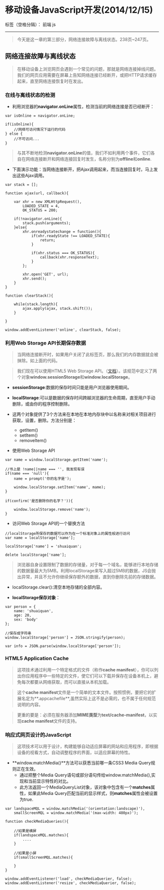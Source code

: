﻿# 移动设备JavaScript开发(2014/12/15)

标签（空格分隔）： 前端 js

---

> 今天是这一章的第三部分，网络连接故障与离线状态。238页~247页。

## **网络连接故障与离线状态**
> 在移动设备上浏览网页会遇到一个常见的问题，那就是网络连接掉线问题。我们的网页应用需要在屏幕上告知网络连接已经断开，或把HTTP请求缓存起来，直至网络连接恢复时在发出。

### **在线与离线状态的检测**
- 利用浏览器的**navigator.onLine**属性，检测当前的网络连接是否已经断开：
```
var isOnline = navigator.onLine;

if(isOnline){
    //网络可访问情况下运行的代码
} else {
    //不可访问...
}
```

> 与其不断地检测**navigator.onLine**的值，我们不如利用两个事件，它们各自在网络连接断开和网络连接回复时发生，名称分别为**offline**和**online**.

- 下面演示功能：当网络连接断开，把Ajax调用起来，而当连接回复时，马上发出这些Ajax调用。
```
var stack = [];

function ajax(url, callback){
	
	var xhr = new XMLHttpRequest(),
		LOADED_STATE = 4,
		OK_STATUS = 200;

	if(!navigator.onLine){
		stack.push(arguments);
	}else{
		xhr.onreadystatechange = function(){
			if(xhr.readyState !== LOADED_STATE){
				return;
			}

			if(xhr.status === OK_STATUS){
				callback(xhr.responseText);
			}
		};

		xhr.open('GET', url);
		xhr.send();
	}
}

function clearStack(){

	while(stack.length){
		ajax.apply(ajax, stack.shift());
	}

}

window.addEventListener('online', clearStack, false);
```

### **利用Web Storage API长期保存数据**
> 当网络连接断开时，如果用户关闭了此标签页，那么我们的内存数据就会被抹除。如上面的代码。

> 我们现在可以使用HTML5 Web Storage API。（[文档][1]）。该规范中定义了两个对象**window.sessionStorage**和**window.localStorage**。

- **sessionStorage**:数据的保存时间只能是用户浏览器使用期间。
- **localStorage**:可以是数据的保存时间跨越浏览器的生命周期，直至用户手动删除，或由你的程序控制删除。
- 这两个对象提供了3个方法来在本地在本地内存块中以名称来对相关项目进行获取，设置，删除。方法分别是：
    - getItem()
    - setItem()
    - removeItem()

- 使用Web Storage API
```
var name = window.localStorage.getItem('name');

//书上是 !name||name === '', 我发现有误 
if(name === 'null'){
	name = prompt('你的名字是');

	window.localStorage.setItem('name', mame);
}

if(confirm('是否删除你的名字？')){

	window.localStorage.remove('name');
}
```
- 访问Web Storage API的一个替换方法
```
//localStorage所保存的数据可以作为在一个标准对象上的属性般进行访问
var name = localStorage['name'];

localStorage['name'] = 'shuaiquan';

delete localStorage['name'];
```
> 浏览器自身设置限制了数据的存储量，对于每一个域名，能够进行本地存储的数据量最大为5MB。利用localStorage来写入超过5MB的数据，JS会抛出异常，并且不允许你继续保存额外的数据，直到你删除先前的存储数据。

- localStorage.clear():清空本地存储的全部内容。

- **localStorage保存对象**：
```
var person = {
    name: 'shuaiquan',
    age: 20,
    sex: 'body'
};

//保存成字符串
window.localStorage['person'] = JSON.stringify(person);

var info = JSON.parse(window.localStorage['person']); 
```

### **HTML5 Application Cache**
> 这项技术通过利用一个特定格式的文件（称作**cache manifest**），你可以列出你应用程序中一些特定的文件，使它们可以下载并保存在设备本机上，避免每次都要从网络获取，而可以直接从本机加载。

> 这个**cache manifest**文件是一个简单的文本文件。按照惯例，要把它的扩展名定为**.appcachefile**,虽然实际上这不是必需的，也不属于任何规范说明的内容。

> 更重的要是：必须在服务器添加**MIME类型**为**text/cache-manifest**，以实现**cache manifest**文件的支持。

### **响应式网页设计的JavaScript**
> 这项技术可以用于设计，构建能够自动适应屏幕的网站和应用程序，即根据设备的视看方式，自动调整程序的界面，以适应屏幕的特性。

- **window.matchMedia()**方法可以获悉当前哪一条CSS3 Media Query规则正在生效。
    - 通过把整个Media Query语句或部分语句传给window.matchMedia(),实现和当前显示特性的对比。
    - 此方法返回一个MediaQueryList对象，该对象中包含有一个**matches**属性，如果此Media Query匹配当前的显示样式，则**matches**属性会被设置为true.

```
var landspaceMQL = window.matchMedia('(orientation:landscape)'),
    smallScreenMQL = window.matchMedia('(max-width: 480px)');
    
function checkMediaQueries(){
    
    //如果是横屏
    if(landspaceMQL.matches){
        ....
    }
    
    //如果是小屏
    if(smallScreenMQL.matches){
    
    }
}

window.addEventListener('load', checkMediaQuerier, false);
window.addEventListener('resize', checkMediaQuerier, false);
```
    
  [1]: http://www.w3.org/TR/webstorage